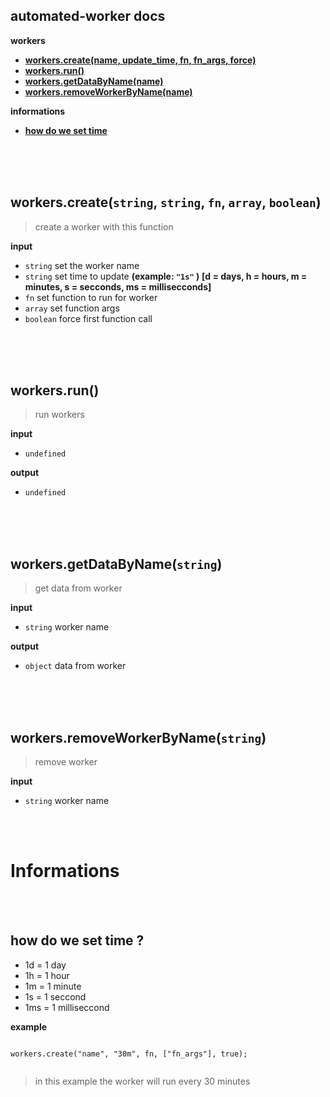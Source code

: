 ## automated-worker docs

**workers**
+ **[workers.create(name, update_time, fn, fn_args, force)](#workerscreatestring-string-fn-array-boolean)**
+ **[workers.run()](#workersrun)**
+ **[workers.getDataByName(name)](#workersgetdatabynamestring)**
+ **[workers.removeWorkerByName(name)](#workersremoveworkerbynamestring)**

**informations**
+ **[how do we set time](#how-do-we-set-time-)**


<br>
<br>
<br>


## workers.create(`string`, `string`, `fn`, `array`, `boolean`)
> create a worker with this function

**input**
+ `string`  set the worker name
+ `string`  set time to update **(example: `"1s"` )** __[d = days, h = hours, m = minutes, s = secconds, ms = millisecconds]__
+ `fn`      set function to run for worker
+ `array`   set function args
+ `boolean` force first function call


<br>
<br>
<br>


## workers.run()
> run workers

**input**
+ `undefined`

**output**
+ `undefined`


<br>
<br>
<br>


## workers.getDataByName(`string`)
> get data from worker

**input**
+ `string`  worker name

**output**
+ `object`  data from worker


<br>
<br>
<br>


## workers.removeWorkerByName(`string`)
> remove worker

**input**
+ `string`  worker name


<br>
<br>

# Informations

<br>
<br>


## how do we set time ?

+ 1d  = 1 day
+ 1h  = 1 hour
+ 1m  = 1 minute
+ 1s  = 1 seccond
+ 1ms = 1 milliseccond

**example**

```

workers.create("name", "30m", fn, ["fn_args"], true);


```

> in this example the worker will run every 30 minutes
